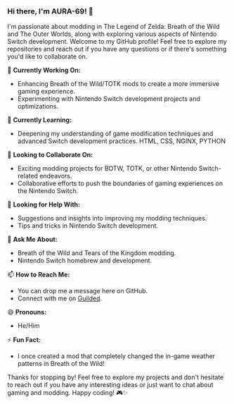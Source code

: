 ### Hi there, I'm AURA-69! 👋

I'm passionate about modding in The Legend of Zelda: Breath of the Wild and The Outer Worlds, along with exploring various aspects of Nintendo Switch development. Welcome to my GitHub profile! Feel free to explore my repositories and reach out if you have any questions or if there's something you'd like to collaborate on.

🔭 **Currently Working On:**
- Enhancing Breath of the Wild/TOTK mods to create a more immersive gaming experience.
- Experimenting with Nintendo Switch development projects and optimizations.

🌱 **Currently Learning:**
- Deepening my understanding of game modification techniques and advanced Switch development practices. HTML, CSS, NGINX, PYTHON

👯 **Looking to Collaborate On:**
- Exciting modding projects for BOTW, TOTK, or other Nintendo Switch-related endeavors.
- Collaborative efforts to push the boundaries of gaming experiences on the Nintendo Switch.

🤔 **Looking for Help With:**
- Suggestions and insights into improving my modding techniques.
- Tips and tricks in Nintendo Switch development.

💬 **Ask Me About:**
- Breath of the Wild and Tears of the Kingdom modding.
- Nintendo Switch homebrew and development.

📫 **How to Reach Me:**
- You can drop me a message here on GitHub.
- Connect with me on [Guilded](https://www.guilded.gg/r/zzlO532BMj?i=mpPPljWm).

😄 **Pronouns:**
- He/Him

⚡ **Fun Fact:**
- I once created a mod that completely changed the in-game weather patterns in Breath of the Wild!

Thanks for stopping by! Feel free to explore my projects and don't hesitate to reach out if you have any interesting ideas or just want to chat about gaming and modding. Happy coding! 🎮✨
